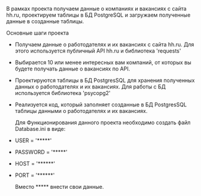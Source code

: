 В рамках проекта получаем данные о компаниях и вакансиях с сайта hh.ru, проектируем таблицы в БД PostgreSQL и загружаем полученные данные в созданные таблицы.

Основные шаги проекта

- Получаем данные о работодателях и их вакансиях с сайта hh.ru. Для этого используется публичный API hh.ru и библиотека 'requests'
- Выбирается 10 или менее интересных вам компаний, от которых вы будете получать данные о вакансиях по API.
- Проектируются таблицы в БД PostgresSQL для хранения полученных данных о работодателях и их вакансиях. Для работы с БД используется библиотека 'psycopg2'
- Реализуется код, который заполняет созданные в БД PostgresSQL таблицы данными о работодателях и их вакансиях.

  Для Функционирования данного проекта необходимо создать файл Database.ini 
в виде:

- USER = '*****'
- PASSWORD = '*****'
- HOST = '******'
- PORT = '******'

  Вместо ***** внести свои данные.
